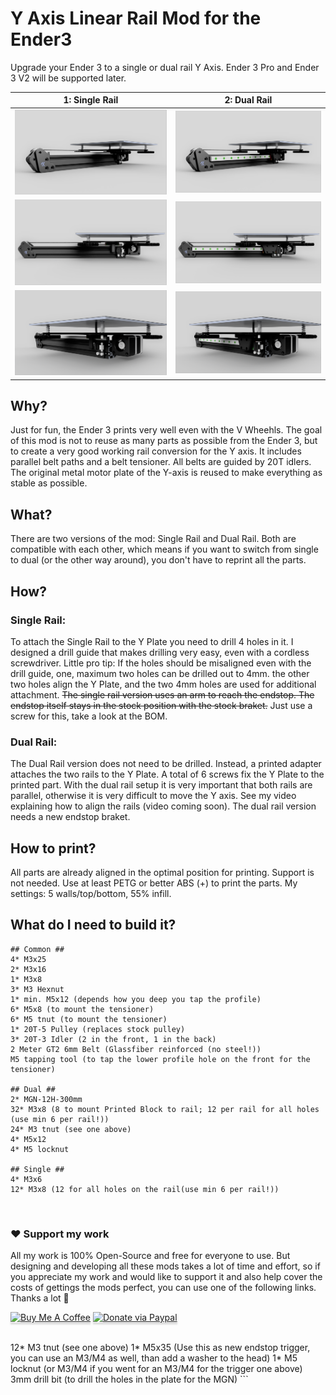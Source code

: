 # Y Axis Linear Rail Mod for the Ender3
Upgrade your Ender 3 to a single or dual rail Y Axis. Ender 3 Pro and Ender 3 V2 will be supported later.

1: Single Rail        |  2: Dual Rail
:-------------------------:|:-------------------------:
![](Pictures/Single.png)  |  ![](Pictures/Dual.png)
![](Pictures/Single2.png)  |  ![](Pictures/Dual2.png)
![](Pictures/Single3.png)  |  ![](Pictures/Dual3.png)

## Why?
Just for fun, the Ender 3 prints very well even with the V Wheehls. The goal of this mod is not to reuse as many parts as possible from the Ender 3, but to create a very good working rail conversion for the Y axis. It includes parallel belt paths and a belt tensioner. All belts are guided by 20T idlers. The original metal motor plate of the Y-axis is reused to make everything as stable as possible.

## What?
There are two versions of the mod: Single Rail and Dual Rail. Both are compatible with each other, which means if you want to switch from single to dual (or the other way around), you don't have to reprint all the parts.

## How?
### Single Rail:
To attach the Single Rail to the Y Plate you need to drill 4 holes in it. I designed a drill guide that makes drilling very easy, even with a cordless screwdriver. Little pro tip: If the holes should be misaligned even with the drill guide, one, maximum two holes can be drilled out to 4mm. the other two holes align the Y Plate, and the two 4mm holes are used for additional attachment. ~~The single rail version uses an arm to reach the endstop. The endstop itself stays in the stock position with the stock braket.~~ Just use a screw for this, take a look at the BOM.
### Dual Rail:
The Dual Rail version does not need to be drilled. Instead, a printed adapter attaches the two rails to the Y Plate. A total of 6 screws fix the Y Plate to the printed part. With the dual rail setup it is very important that both rails are parallel, otherwise it is very difficult to move the Y axis. See my video explaining how to align the rails (video coming soon). The dual rail version needs a new endstop braket.

## How to print?
All parts are already aligned in the optimal position for printing. Support is not needed. Use at least PETG or better ABS (+) to print the parts. My settings: 5 walls/top/bottom, 55% infill.

## What do I need to build it?
```
## Common ##
4* M3x25
2* M3x16
1* M3x8 
3* M3 Hexnut
1* min. M5x12 (depends how you deep you tap the profile)
6* M5x8 (to mount the tensioner)
6* M5 tnut (to mount the tensioner)
1* 20T-5 Pulley (replaces stock pulley)
3* 20T-3 Idler (2 in the front, 1 in the back)
2 Meter GT2 6mm Belt (Glassfiber reinforced (no steel!))
M5 tapping tool (to tap the lower profile hole on the front for the tensioner)

## Dual ##
2* MGN-12H-300mm
32* M3x8 (8 to mount Printed Block to rail; 12 per rail for all holes (use min 6 per rail!))
24* M3 tnut (see one above)
4* M5x12
4* M5 locknut

## Single ##
4* M3x6
12* M3x8 (12 for all holes on the rail(use min 6 per rail!))
```
<br>

### ❤️ Support my work

All my work is 100% Open-Source and free for everyone to use. But designing and developing all these mods takes a lot of time and effort, so if you appreciate my work and would like to support it and also help cover the costs of gettings the mods perfect, you can use one of the following links. Thanks a lot 🤍

<a href="https://www.buymeacoffee.com/kevinakasam" target="_blank"><img src="https://www.buymeacoffee.com/assets/img/custom_images/orange_img.png" alt="Buy Me A Coffee" style="height: 41px !important;width: 174px !important;box-shadow: 0px 3px 2px 0px rgba(190, 190, 190, 0.5) !important;-webkit-box-shadow: 0px 3px 2px 0px rgba(190, 190, 190, 0.5) !important;" ></a>
<a href="https://paypal.me/donationskevinakasam?" target="_blank"><img src="https://upload.wikimedia.org/wikipedia/commons/thumb/b/b5/PayPal.svg/1200px-PayPal.svg.png" alt="Donate via Paypal" style="height: 41px !important;width: 174px !important;box-shadow: 0px 3px 2px 0px rgba(190, 190, 190, 0.5) !important;-webkit-box-shadow: 0px 3px 2px 0px rgba(190, 190, 190, 0.5) !important;" ></a>

<br>
12* M3 tnut (see one above)
1* M5x35 (Use this as new endstop trigger, you can use an M3/M4 as well, than add a washer to the head)
1* M5 locknut (or M3/M4 if you went for an M3/M4 for the trigger one above)
3mm drill bit (to drill the holes in the plate for the MGN) ```
